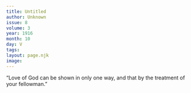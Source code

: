 ```yaml
---
title: Untitled
author: Unknown
issue: 8
volume: 3
year: 1916
month: 10
day: V
tags:
layout: page.njk
image:
---
```

“Love of God can be shown in only one way, and that by the treatment of your fellowman.”

